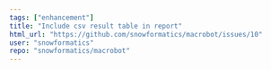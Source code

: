 ```yaml
---
tags: ["enhancement"]
title: "Include csv result table in report"
html_url: "https://github.com/snowformatics/macrobot/issues/10"
user: "snowformatics"
repo: "snowformatics/macrobot"
---
```


